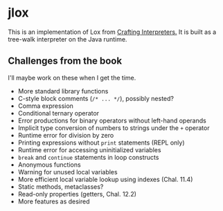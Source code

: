 # jlox

This is an implementation of Lox from [Crafting Interpreters.](http://www.craftinginterpreters.com/) It is built as a
tree-walk interpreter on the Java runtime.

## Challenges from the book

I'll maybe work on these when I get the time.

* More standard library functions
* C-style block comments (`/* ... */`), possibly nested?
* Comma expression
* Conditional ternary operator
* Error productions for binary operators without left-hand operands
* Implicit type conversion of numbers to strings under the `+` operator
* Runtime error for division by zero
* Printing expressions without `print` statements (REPL only)
* Runtime error for accessing uninitialized variables
* `break` and `continue` statements in loop constructs
* Anonymous functions
* Warning for unused local variables
* More efficient local variable lookup using indexes (Chal. 11.4)
* Static methods, metaclasses?
* Read-only properties (getters, Chal. 12.2)
* More features as desired